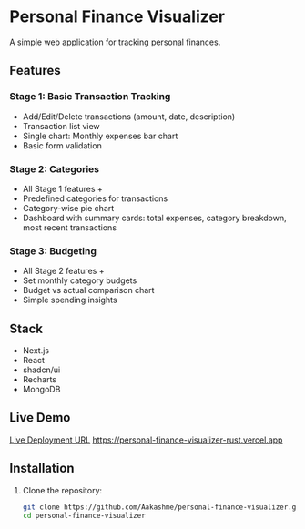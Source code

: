 # Personal Finance Visualizer

A simple web application for tracking personal finances.

## Features

### Stage 1: Basic Transaction Tracking
- Add/Edit/Delete transactions (amount, date, description)
- Transaction list view
- Single chart: Monthly expenses bar chart
- Basic form validation

### Stage 2: Categories
- All Stage 1 features +
- Predefined categories for transactions
- Category-wise pie chart
- Dashboard with summary cards: total expenses, category breakdown, most recent transactions

### Stage 3: Budgeting
- All Stage 2 features +
- Set monthly category budgets
- Budget vs actual comparison chart
- Simple spending insights

## Stack
- Next.js
- React
- shadcn/ui
- Recharts
- MongoDB

## Live Demo
[Live Deployment URL](#)
https://personal-finance-visualizer-rust.vercel.app

## Installation

1. Clone the repository:
   ```bash
   git clone https://github.com/Aakashme/personal-finance-visualizer.git
   cd personal-finance-visualizer